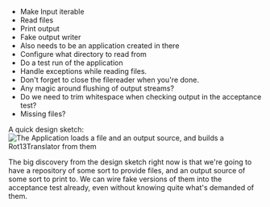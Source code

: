 * Make Input iterable
* Read files
* Print output
* Fake output writer
* Also needs to be an application created in there
* Configure what directory to read from
* Do a test run of the application
* Handle exceptions while reading files.
* Don't forget to close the filereader when you're done.
* Any magic around flushing of output streams?
* Do we need to trim whitespace when checking output in the acceptance test?
* Missing files?

A quick design sketch:
![The Application loads a file and an output source, and builds a Rot13Translator from them](http://www.diagrammr.com/png?key=dG6ESsAeogH)

The big discovery from the design sketch right now is that we're going to have a repository of some
sort to provide files, and an output source of some sort to print to. We can wire fake versions of
them into the acceptance test already, even without knowing quite what's demanded of them.